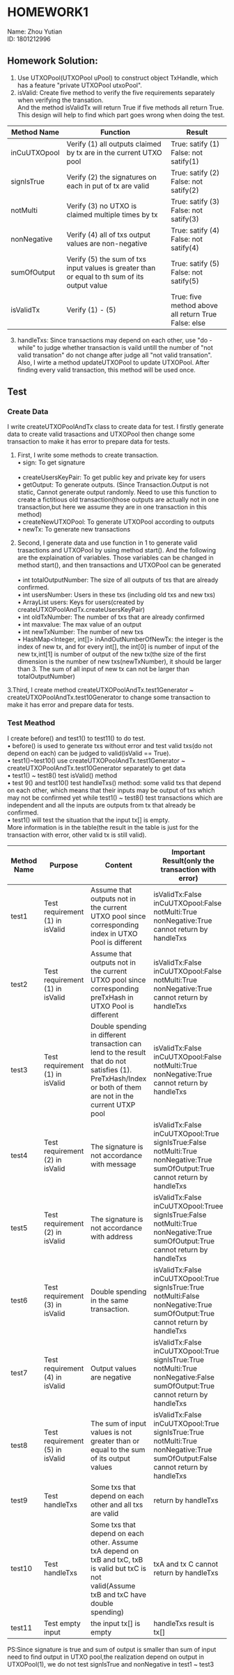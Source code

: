 # HOMEWORK1
Name: Zhou Yutian<br>
ID: 1801212996<br>

## Homework Solution:<br>

1.  Use UTXOPool(UTXOPool uPool) to construct object TxHandle, which has a feature "private UTXOPool utxoPool".<br>
2.  isValid: Create five method to verify the five requirements separately when verifying the transation.<br>
And the method isValidTx will return True if five methods all return True.<br>
This design will help to find which part goes wrong when doing the test.<br>

 Method Name | Function  | Result
 ---- | ----- | ------  
 inCuUTXOpool  | Verify (1) all outputs claimed by tx are in the current UTXO pool| True: satify (1)<br>False: not satify(1) 
 signIsTrue  | Verify (2) the signatures on each in put of tx are valid| True: satify (2)<br>False: not satify(2) 
 notMulti  | Verify (3) no UTXO is claimed multiple times by tx| True: satify (3)<br>False: not satify(3) 
 nonNegative  | Verify (4) all of txs output values are non-negative| True: satify (4)<br>False: not satify(4) 
 sumOfOutput  | Verify (5) the sum of txs input values is greater than or equal to th sum of its output value| True: satify (5)<br>False: not satify(5) 
 isValidTx  | Verify (1) - (5) | True: five method above all return True<br>False: else

3.  handleTxs: Since transactions may depend on each other, use "do - while" to judge whether transaction is vaild untill the number of "not valid transation" do not change after judge all "not valid transation".<br>
Also, I wirte a method updateUTXOPool to update UTXOPool. After finding every valid transaction, this method will be used once. <br>


## Test<br>

### Create Data<br>

I write createUTXOPoolAndTx class to create data for test. I firstly generate data to create valid trasactions and UTXOPool then change some transaction to make it has error to prepare data for tests.<br>

1. First, I write some methods to create transaction.<br>
  • sign: To get signature<br> <br> 
  • createUsersKeyPair: To get public key and private key for users<br>
  • getOutput: To generate outputs. (Since Transaction.Output is not static, Cannot generate output randomly. Need to use this function to create a fictitious old transaction(those outputs are actually not in one transaction,but here we assume they are in one transaction in this method)<br>
  • createNewUTXOPool: To generate UTXOPool according to outputs<br>
  • newTx: To generate new transactions<br>

2. Second, I generate data and use function in 1 to generate valid trasactions and UTXOPool by using method start(). And the following are the explaination of variables. Those variables can be changed in method start(), and then transactions and UTXOPool can be generated<br> <br> 
  • int totalOutputNumber: The size of all outputs of txs that are already confirmed.<br>
  • int usersNumber: Users in these txs (including old txs and new txs)<br>
  • ArrayList<KeyPair> users: Keys for users(created by createUTXOPoolAndTx.createUsersKeyPair)<br>
  • int oldTxNumber: The number of txs that are already confirmed<br>
  • int maxvalue: The max value of an output<br>
  • int newTxNumber: The number of new txs<br>
  • HashMap<Integer, int[]> inAndOutNumberOfNewTx: the integer is the index of new tx, and for every int[], the int[0] is number of input of the new tx,int[1] is number of output of the new tx(the size of the first dimension is the number of new txs(newTxNumber), it should be larger than 3. The sum of all input of new tx can not be larger than totalOutputNumber)<br>

3.Third, I create method createUTXOPoolAndTx.test1Generator ~ createUTXOPoolAndTx.test10Generator to change some transaction to make it has error and prepare data for tests.<br>    

### Test Meathod<br>

I create before() and test1() to test11() to do test. <br>
  • before() is used to generate txs without error and test valid txs(do not depend on each) can be judged to valid(isValid == True). <br>
  • test1()~test10() use createUTXOPoolAndTx.test1Generator ~ createUTXOPoolAndTx.test10Generator separately to get data<br>
  • test1() ~ test8() test isValid() method<br>
  • test 9() and test10() test handleTxs() method: some valid txs that depend on each other, which means that their inputs may be output of txs which may not be confirmed yet while test1() ~ test8() test transactions which are independent and all the inputs are outputs from tx that already be confirmed.<br>
  • test1() will test the situation that the input tx[] is empty.<br>
More information is in the table(the result in the table is just for  the transaction with error, other valid tx is still valid).<br>

 Method Name | Purpose | Content  | Important Result(only the transaction with error)
 ---- | ----- | ------ | ------ 
 test1  | Test requirement (1) in isValid|Assume that outputs not in the current UTXO pool since corresponding index in UTXO Pool is different| isValidTx:False<br>inCuUTXOpool:False<br>notMulti:True<br> nonNegative:True<br>cannot return by handleTxs 
 test2  | Test requirement (1) in isValid |Assume that outputs not in the current UTXO pool since corresponding preTxHash in UTXO Pool is different| isValidTx:False<br>inCuUTXOpool:False<br>notMulti:True<br> nonNegative:True<br>cannot return by handleTxs 
 test3  | Test requirement (1) in isValid |Double spending in different transaction can lend to the result that do not satisfies (1). PreTxHash/Index or both of them are not in the current UTXP pool | isValidTx:False<br>inCuUTXOpool:False<br>notMulti:True<br> nonNegative:True<br>cannot return by handleTxs 
 test4  | Test requirement (2) in isValid |The signature is not accordance with message| isValidTx:False<br>inCuUTXOpool:True<br>signIsTrue:False<br>notMulti:True<br> nonNegative:True<br>sumOfOutput:True<br>cannot return by handleTxs 
 test5  | Test requirement (2) in isValid |The signature is not accordance with address | isValidTx:False<br>inCuUTXOpool:Truee<br>signIsTrue:False<br>notMulti:True<br> nonNegative:True<br>sumOfOutput:True<br>cannot return by handleTxs 
 test6  | Test requirement (3) in isValid |Double spending in the same transaction.| isValidTx:False<br>inCuUTXOpool:True<br>signIsTrue:True<br>notMulti:False<br> nonNegative:True<br>sumOfOutput:True<br>cannot return by handleTxs 
 test7  | Test requirement (4) in isValid |Output values are negative| isValidTx:False<br>inCuUTXOpool:True<br>signIsTrue:True<br>notMulti:True<br> nonNegative:False<br>sumOfOutput:True<br>cannot return by handleTxs  
 test8  | Test requirement (5) in isValid |The sum of input values is not greater than or equal to the sum of its output values | isValidTx:False<br>inCuUTXOpool:True<br>signIsTrue:True<br>notMulti:True<br> nonNegative:True<br>sumOfOutput:False<br>cannot return by handleTxs 
 test9  | Test handleTxs | Some txs that depend on each other and all txs are valid | return by handleTxs 
 test10  | Test handleTxs | Some txs that depend on each other. Assume txA  depend on txB and txC, txB is valid but txC is not valid(Assume txB and txC have double spending) | txA and tx C cannot return by handleTxs
 test11  | Test empty input | the input tx[] is empty | handleTxs result is tx[]

PS:Since signature is true and sum of output is smaller than sum of input need to find output in UTXO pool,the realization depend on output in UTXOPool(1), we do not test signIsTrue and nonNegative in test1 ~ test3




